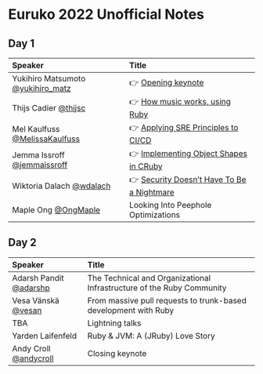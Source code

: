 # Euruko 2022 Unofficial Notes

## Day 1

| Speaker                                                      | Title                                                        |
| :----------------------------------------------------------- | :----------------------------------------------------------- |
| Yukihiro Matsumoto [@yukihiro_matz](https://twitter.com/yukihiro_matz) | 👉 [Opening keynote](talks/0101_opening_keynote.md)           |
| Thijs Cadier [@thijsc](https://twitter.com/thijsc)           | 👉 [How music works, using Ruby](talks/0102_how_music_works.md) |
| Mel Kaulfuss [@MelissaKaulfuss](https://twitter.com/MelissaKaulfuss) | 👉 [Applying SRE Principles to CI/CD](talks/0103_applying_sre_principles.md) |
| Jemma Issroff [@jemmaissroff](https://twitter.com/jemmaissroff) | 👉 [Implementing Object Shapes in CRuby](talks/0104_implementing_object_shapes.md) |
| Wiktoria Dalach [@wdalach](https://twitter.com/wdalach)      | 👉 [Security Doesn’t Have To Be a Nightmare](talsk/0105_security.md) |
| Maple Ong [@OngMaple](https://twitter.com/OngMaple)          | Looking Into Peephole Optimizations                          |

## Day 2

| Speaker                                                | Title                                                        |
| :----------------------------------------------------- | :----------------------------------------------------------- |
| Adarsh Pandit [@adarshp](https://twitter.com/adarshp)  | The Technical and Organizational Infrastructure of the Ruby Community |
| Vesa Vänskä   [@vesan](https://twitter.com/vesan)      | From massive pull requests to trunk-based development with Ruby |
| TBA                                                    | Lightning talks                                              |
| Yarden Laifenfeld                                      | Ruby & JVM: A (JRuby) Love Story                             |
| Andy Croll [@andycroll](https://twitter.com/andycroll) | Closing keynote                                              |

